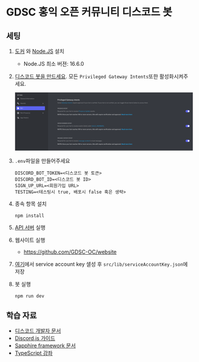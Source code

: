 # GDSC 홍익 오픈 커뮤니티 디스코드 봇

## 세팅

1. [도커](https://docker.com) 와 [Node.JS](https://nodejs.org) 설치

   - Node.JS 최소 버젼: 16.6.0

2. [디스코드 봇을 만드세요](https://discordjs.guide/preparations/setting-up-a-bot-application.html).
   모든 `Privileged Gateway Intents`또한 활성화시켜주세요.

   ![예시](.github/privileged-gateway-intents.png)

3. `.env`파일을 만들어주세요

   ```dosini
   DISCORD_BOT_TOKEN=<디스코드 봇 토큰>
   DISCORD_BOT_ID=<디스코드 봇 ID>
   SIGN_UP_URL=<회원가입 URL>
   TESTING=<테스팅시 true, 배포시 false 혹은 생략>
   ```

4. 종속 항목 설치

   ```
   npm install
   ```

5. [API 서버](https://github.com/GDSC-OC/rating) 실행

6. 웹사이트 실행

   - https://github.com/GDSC-OC/website

7. [여기](https://console.firebase.google.com/u/0/project/gdsc-oc-beta/settings/serviceaccounts/adminsdk)에서 service account key 샐성 후 `src/lib/serviceAccountKey.json`에 저장

8. 봇 실행

   ```
   npm run dev
   ```

## 학습 자료

- [디스코드 개발자 문서](https://discord.com/developers/docs)
- [Discord.js 가이드](https://discordjs.guide)
- [Sapphire framework 문서](https://sapphirejs.dev/docs/General/Welcome)
- [TypeScript 강좌](https://www.typescripttutorial.net)
